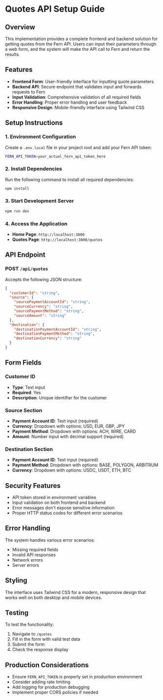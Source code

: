 # Quotes API Setup Guide

## Overview
This implementation provides a complete frontend and backend solution for getting quotes from the Fern API. Users can input their parameters through a web form, and the system will make the API call to Fern and return the results.

## Features
- **Frontend Form**: User-friendly interface for inputting quote parameters
- **Backend API**: Secure endpoint that validates input and forwards requests to Fern
- **Input Validation**: Comprehensive validation of all required fields
- **Error Handling**: Proper error handling and user feedback
- **Responsive Design**: Mobile-friendly interface using Tailwind CSS

## Setup Instructions

### 1. Environment Configuration
Create a `.env.local` file in your project root and add your Fern API token:

```bash
FERN_API_TOKEN=your_actual_fern_api_token_here
```

### 2. Install Dependencies
Run the following command to install all required dependencies:

```bash
npm install
```

### 3. Start Development Server
```bash
npm run dev
```

### 4. Access the Application
- **Home Page**: `http://localhost:3000`
- **Quotes Page**: `http://localhost:3000/quotes`

## API Endpoint

### POST `/api/quotes`
Accepts the following JSON structure:

```json
{
  "customerId": "string",
  "source": {
    "sourcePaymentAccountId": "string",
    "sourceCurrency": "string",
    "sourcePaymentMethod": "string",
    "sourceAmount": "string"
  },
  "destination": {
    "destinationPaymentAccountId": "string",
    "destinationPaymentMethod": "string",
    "destinationCurrency": "string"
  }
}
```

## Form Fields

### Customer ID
- **Type**: Text input
- **Required**: Yes
- **Description**: Unique identifier for the customer

### Source Section
- **Payment Account ID**: Text input (required)
- **Currency**: Dropdown with options: USD, EUR, GBP, JPY
- **Payment Method**: Dropdown with options: ACH, WIRE, CARD
- **Amount**: Number input with decimal support (required)

### Destination Section
- **Payment Account ID**: Text input (required)
- **Payment Method**: Dropdown with options: BASE, POLYGON, ARBITRUM
- **Currency**: Dropdown with options: USDC, USDT, ETH, BTC

## Security Features
- API token stored in environment variables
- Input validation on both frontend and backend
- Error messages don't expose sensitive information
- Proper HTTP status codes for different error scenarios

## Error Handling
The system handles various error scenarios:
- Missing required fields
- Invalid API responses
- Network errors
- Server errors

## Styling
The interface uses Tailwind CSS for a modern, responsive design that works well on both desktop and mobile devices.

## Testing
To test the functionality:
1. Navigate to `/quotes`
2. Fill in the form with valid test data
3. Submit the form
4. Check the response display

## Production Considerations
- Ensure `FERN_API_TOKEN` is properly set in production environment
- Consider adding rate limiting
- Add logging for production debugging
- Implement proper CORS policies if needed
